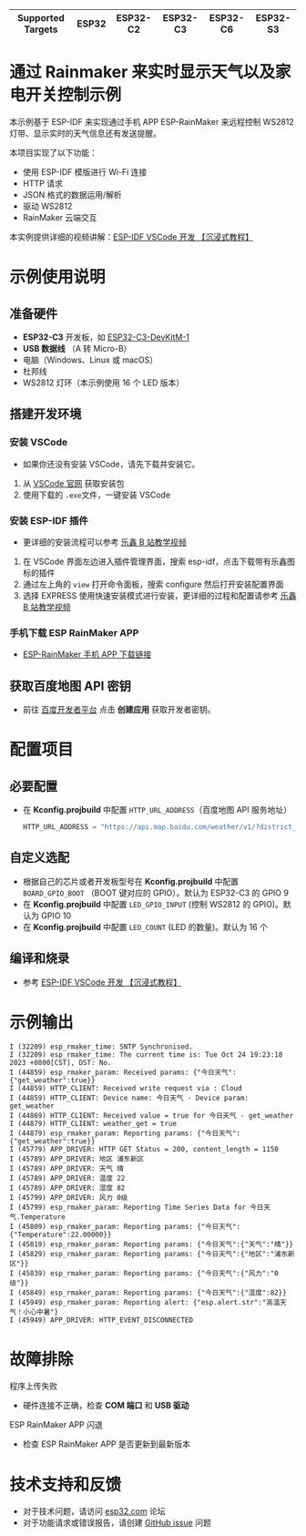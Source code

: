 | Supported Targets | ESP32 | ESP32-C2 | ESP32-C3 | ESP32-C6 | ESP32-S3 |
| ----------------- | ----- | -------- | -------- | -------- | -------- |


# 通过 Rainmaker 来实时显示天气以及家电开关控制示例

本示例基于 ESP-IDF 来实现通过手机 APP ESP-RainMaker 来远程控制 WS2812 灯带、显示实时的天气信息还有发送提醒。

本项目实现了以下功能：

- 使用 ESP-IDF 模版进行 Wi-Fi 连接
- HTTP 请求
- JSON 格式的数据运用/解析
- 驱动 WS2812 
- RainMaker 云端交互

本实例提供详细的视频讲解：[ESP-IDF VSCode 开发 【沉浸式教程】](https://www.bilibili.com/video/BV1X34y1M7L8/)

# 示例使用说明

## **准备硬件**

  - **ESP32-C3** 开发板，如 [ESP32-C3-DevKitM-1](https://item.taobao.com/item.htm?spm=a1z10.5-c.w4002-8715811636.13.4d1d570eddzv6K&id=638189770914)
  - **USB 数据线** （A 转 Micro-B）
  - 电脑（Windows、Linux 或 macOS）
  - 杜邦线
  - WS2812 灯环（本示例使用 16 个 LED 版本）

## **搭建开发环境**

### **安装 VSCode**

- 如果你还没有安装 VSCode，请先下载并安装它。

1. 从 [VSCode 官网](https://code.visualstudio.com/Download) 获取安装包 
2. 使用下载的 `.exe`文件，一键安装 VSCode

### **安装 ESP-IDF 插件**

- 更详细的安装流程可以参考 [乐鑫 B 站教学视频](https://www.bilibili.com/video/BV1V24y1T75n/)

1. 在 VSCode 界面左边进入插件管理界面，搜索 esp-idf，点击下载带有乐鑫图标的插件
2. 通过左上角的 `view` 打开命令面板，搜索 configure 然后打开安装配置界面
3. 选择 EXPRESS 使用快速安装模式进行安装，更详细的过程和配置请参考 [乐鑫 B 站教学视频](https://www.bilibili.com/video/BV1V24y1T75n/)

### **手机下载 ESP RainMaker APP**

- [ESP-RainMaker 手机 APP 下载链接](https://gitee.com/EspressifSystems/esp-rainmaker#phone-apps)

## **获取百度地图 API 密钥**

   - 前往 [百度开发者平台](http://lbsyun.baidu.com/) 点击 **创建应用** 获取开发者密钥。

# **配置项目**

## 必要配置
- 在 **Kconfig.projbuild** 中配置 `HTTP_URL_ADDRESS`（百度地图 API 服务地址）

    ```c
    HTTP_URL_ADDRESS = "https://api.map.baidu.com/weather/v1/?district_id=区县的行政区划编码&data_type=all&ak=百度开发者密钥";
    ```

## 自定义选配
- 根据自己的芯片或者开发板型号在 **Kconfig.projbuild** 中配置 `BOARD_GPIO_BOOT` （BOOT 键对应的 GPIO）。默认为 ESP32-C3 的 GPIO 9
- 在 **Kconfig.projbuild** 中配置 `LED_GPIO_INPUT` (控制 WS2812 的 GPIO)。默认为 GPIO 10
- 在 **Kconfig.projbuild** 中配置 `LED_COUNT` (LED 的数量)。默认为 16 个

## **编译和烧录**

- 参考 [ESP-IDF VSCode 开发 【沉浸式教程】](https://www.bilibili.com/video/BV1X34y1M7L8/)

# 示例输出

```shell
I (32209) esp_rmaker_time: SNTP Synchronised.
I (32209) esp_rmaker_time: The current time is: Tue Oct 24 19:23:18 2023 +0800[CST], DST: No.
I (44859) esp_rmaker_param: Received params: {"今日天气":{"get_weather":true}}
I (44859) HTTP_CLIENT: Received write request via : Cloud
I (44859) HTTP_CLIENT: Device name: 今日天气 - Device param: get_weather
I (44869) HTTP_CLIENT: Received value = true for 今日天气 - get_weather
I (44879) HTTP_CLIENT: weather_get = true 
I (44879) esp_rmaker_param: Reporting params: {"今日天气":{"get_weather":true}}
I (45779) APP_DRIVER: HTTP GET Status = 200, content_length = 1150
I (45789) APP_DRIVER: 地区 浦东新区
I (45789) APP_DRIVER: 天气 晴
I (45789) APP_DRIVER: 温度 22
I (45789) APP_DRIVER: 湿度 82
I (45799) APP_DRIVER: 风力 0级
I (45799) esp_rmaker_param: Reporting Time Series Data for 今日天气.Temperature
I (45809) esp_rmaker_param: Reporting params: {"今日天气":{"Temperature":22.00000}}
I (45819) esp_rmaker_param: Reporting params: {"今日天气":{"天气":"晴"}}
I (45829) esp_rmaker_param: Reporting params: {"今日天气":{"地区":"浦东新区"}}
I (45839) esp_rmaker_param: Reporting params: {"今日天气":{"风力":"0级"}}
I (45849) esp_rmaker_param: Reporting params: {"今日天气":{"湿度":82}}
I (45949) esp_rmaker_param: Reporting alert: {"esp.alert.str":"高温天气！小心中暑"}
I (45949) APP_DRIVER: HTTP_EVENT_DISCONNECTED
```

# 故障排除

程序上传失败
- 硬件连接不正确，检查 **COM 端口** 和 **USB 驱动**

ESP RainMaker APP 闪退
- 检查 ESP RainMaker APP 是否更新到最新版本

# 技术支持和反馈

- 对于技术问题，请访问 [esp32.com](https://esp32.com/) 论坛
- 对于功能请求或错误报告，请创建 [GitHub issue](https://github.com/espressif/esp-idf/issues) 问题


